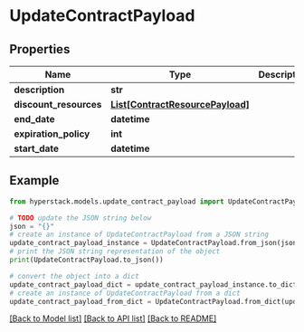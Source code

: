 # UpdateContractPayload


## Properties

Name | Type | Description | Notes
------------ | ------------- | ------------- | -------------
**description** | **str** |  | [optional] 
**discount_resources** | [**List[ContractResourcePayload]**](ContractResourcePayload.md) |  | 
**end_date** | **datetime** |  | [optional] 
**expiration_policy** | **int** |  | 
**start_date** | **datetime** |  | [optional] 

## Example

```python
from hyperstack.models.update_contract_payload import UpdateContractPayload

# TODO update the JSON string below
json = "{}"
# create an instance of UpdateContractPayload from a JSON string
update_contract_payload_instance = UpdateContractPayload.from_json(json)
# print the JSON string representation of the object
print(UpdateContractPayload.to_json())

# convert the object into a dict
update_contract_payload_dict = update_contract_payload_instance.to_dict()
# create an instance of UpdateContractPayload from a dict
update_contract_payload_from_dict = UpdateContractPayload.from_dict(update_contract_payload_dict)
```
[[Back to Model list]](../README.md#documentation-for-models) [[Back to API list]](../README.md#documentation-for-api-endpoints) [[Back to README]](../README.md)


